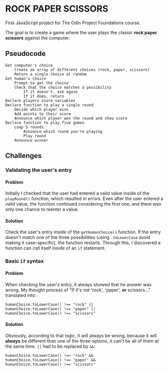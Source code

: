 # ROCK PAPER SCISSORS

First JavaScript project for The Odin Project Foundations course.

The goal is to create a game where the user plays the classic **rock paper scissors** against the computer.

## Pseudocode

    Get computer's choice
        Create an array of different choices (rock, paper, scissors)
        Return a single choice at random
    Get human's choice
        Prompt to get the choice
        Check that the choice matches a possibility
            If it doesn't, ask again
            If it does, return
    Declare players score variables
    Declare function to play a single round
        Decide which player wins
        Add points to their score
        Announce which player won the round and show score
    Declare function to play five games
        Loop 5 rounds
            Announce which round you're playing
            Play round
        Announce winner 


## Challenges

### Validating the user's entry

#### Problem
Initially I checked that the user had entered a valid value inside of the `playRound()` function, which resulted in errors. Even after the user entered a valid value, the function continued considering the first one, and there was only one chance to reenter a value.

#### Solution
Check the user's entry inside of the `getHumanChoice()` function. If the entry doesn't match one of the three possibilities (using `.toLowerCase` avoid making it case-specific), the function restarts.
Through this, I discovered a function can call itself inside of an `if` statement.


### Basic `if` syntax

#### Problem
When checking the user's entry, it always showed that he answer was wrong. My thought process of "If it's not 'rock', 'paper', ***or*** scissors..." translated into:

    humanChoice.toLowerCase() !== "rock" ||
    humanChoice.toLowerCase() !== "paper" ||
    humanChoice.toLowerCase() !== "scissors"

#### Solution
Obviously, according to that logic, it will always be wrong, because it will **always** be different than one of the three options, it can't be all of them at the same time. `||` had to be replaced by `&&`:

    humanChoice.toLowerCase() !== "rock" &&
    humanChoice.toLowerCase() !== "paper" &&
    humanChoice.toLowerCase() !== "scissors"